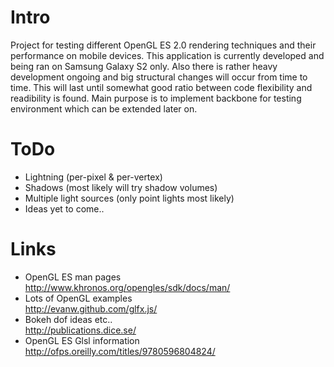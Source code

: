 Intro
=====

Project for testing different OpenGL ES 2.0 rendering techniques and their performance
on mobile devices. This application is currently developed and being ran on Samsung Galaxy S2 only.
Also there is rather heavy development ongoing and big structural changes will occur from time
to time. This will last until somewhat good ratio between code flexibility and readibility is found.
Main purpose is to implement backbone for testing environment which can be extended later on.

ToDo
====

- Lightning (per-pixel & per-vertex)
- Shadows (most likely will try shadow volumes)
- Multiple light sources (only point lights most likely)
- Ideas yet to come..

Links
=====

- OpenGL ES man pages<br>
http://www.khronos.org/opengles/sdk/docs/man/
- Lots of OpenGL examples<br>
http://evanw.github.com/glfx.js/
- Bokeh dof ideas etc..<br>
http://publications.dice.se/
- OpenGL ES Glsl information<br>
http://ofps.oreilly.com/titles/9780596804824/
